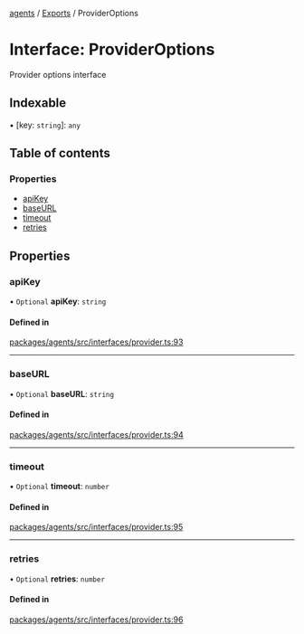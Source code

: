 <!-- 
 ⚠️  AUTO-GENERATED FILE - DO NOT EDIT MANUALLY
 This file is automatically generated by scripts/docs-generator.js
 To make changes, edit the source TypeScript files or update the generator script
-->

[agents](../../) / [Exports](../modules) / ProviderOptions

# Interface: ProviderOptions

Provider options interface

## Indexable

▪ [key: `string`]: `any`

## Table of contents

### Properties

- [apiKey](ProviderOptions#apikey)
- [baseURL](ProviderOptions#baseurl)
- [timeout](ProviderOptions#timeout)
- [retries](ProviderOptions#retries)

## Properties

### apiKey

• `Optional` **apiKey**: `string`

#### Defined in

[packages/agents/src/interfaces/provider.ts:93](https://github.com/woojubb/robota/blob/69cbf57340262bed3ca42ae6af241896c191a29c/packages/agents/src/interfaces/provider.ts#L93)

___

### baseURL

• `Optional` **baseURL**: `string`

#### Defined in

[packages/agents/src/interfaces/provider.ts:94](https://github.com/woojubb/robota/blob/69cbf57340262bed3ca42ae6af241896c191a29c/packages/agents/src/interfaces/provider.ts#L94)

___

### timeout

• `Optional` **timeout**: `number`

#### Defined in

[packages/agents/src/interfaces/provider.ts:95](https://github.com/woojubb/robota/blob/69cbf57340262bed3ca42ae6af241896c191a29c/packages/agents/src/interfaces/provider.ts#L95)

___

### retries

• `Optional` **retries**: `number`

#### Defined in

[packages/agents/src/interfaces/provider.ts:96](https://github.com/woojubb/robota/blob/69cbf57340262bed3ca42ae6af241896c191a29c/packages/agents/src/interfaces/provider.ts#L96)
